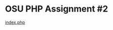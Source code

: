 OSU PHP Assignment #2
=====================

[index.php](http://web.engr.oregonstate.edu/~keravuor/cs290/assignment4-part2/index.php)
